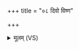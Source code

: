 +++
title = "०८ दिवो विष्ण"

+++
<details><summary>मूलम् (VS)</summary>

दि॒वो वि॑ष्ण उ॒त वा॑ पृ॑थि॒व्या म॒हो वि॑ष्ण उ॒रोर॒न्तरि॑क्षात्।  
हस्तौ॑ पृणस्व ब॒हुभि॑र्वस॒व्यैरा॒प्रय॑च्छ॒ दक्षि॑णा॒दोत स॒व्यात् ॥
</details>